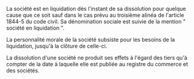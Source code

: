   
La société est en liquidation dès l'instant de sa dissolution pour quelque cause que ce soit sauf dans le cas prévu au troisième alinéa de l'article 1844-5 du code civil. Sa dénomination sociale est suivie de la mention " société en liquidation ".   

  
La personnalité morale de la société subsiste pour les besoins de la liquidation, jusqu'à la clôture de celle-ci.   

  
La dissolution d'une société ne produit ses effets à l'égard des tiers qu'à compter de la date à laquelle elle est publiée au registre du commerce et des sociétés.  
